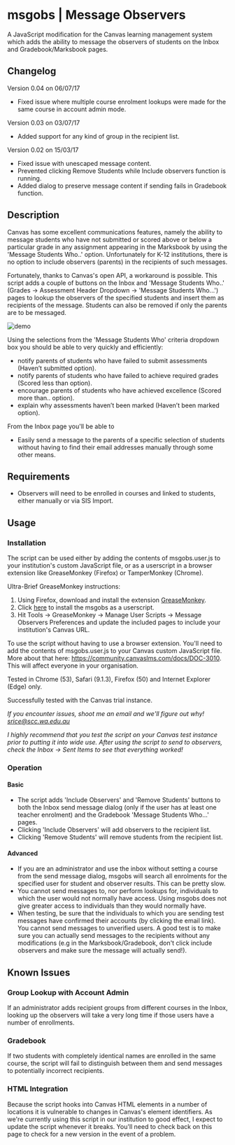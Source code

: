 # msgobs | Message Observers
A JavaScript modification for the Canvas learning management system which adds the ability to message the observers of students on the Inbox and Gradebook/Marksbook pages.

## Changelog

Version 0.04 on 06/07/17
- Fixed issue where multiple course enrolment lookups were made for the same course in account admin mode.

Version 0.03 on 03/07/17
- Added support for any kind of group in the recipient list.

Version 0.02 on 15/03/17
- Fixed issue with unescaped message content.
- Prevented clicking Remove Students while Include observers function is running.
- Added dialog to preserve message content if sending fails in Gradebook function.  

## Description
Canvas has some excellent communications features, namely the ability to message students who have not submitted or scored above or below a particular grade in any assignment appearing in the Marksbook by using the 'Message Students Who..' option. Unfortunately for K-12 institutions, there is no option to include observers (parents) in the recipients of such messages.

Fortunately, thanks to Canvas's open API, a workaround is possible. This script adds a couple of buttons on the Inbox and 'Message Students Who..' (Grades -> Assessment Header Dropdown -> 'Message Students Who...') pages to lookup the observers of the specified students and insert them as recipients of the message. Students can also be removed if only the parents are to be messaged.

![demo](https://cloud.githubusercontent.com/assets/22314386/18670963/c71ac7ac-7f74-11e6-87f4-1b24d749f7a1.gif)

Using the selections from the 'Message Students Who' criteria dropdown box you should be able to very quickly and efficiently:
* notify parents of students who have failed to submit assessments (Haven’t submitted option).
* notify parents of students who have failed to achieve required grades (Scored less than option).
* encourage parents of students who have achieved excellence (Scored more than.. option).
* explain why assessments haven’t been marked (Haven’t been marked option).

From the Inbox page you'll be able to
 * Easily send a message to the parents of a specific selection of students without having to find their email addresses manually through some other means.

## Requirements
* Observers will need to be enrolled in courses and linked to students, either manually or via SIS Import.

## Usage
### Installation
The script can be used either by adding the contents of msgobs.user.js to your institution's custom JavaScript file, or as a userscript in a browser extension like GreaseMonkey (Firefox) or TamperMonkey (Chrome).

Ultra-Brief GreaseMonkey instructions:
  1. Using Firefox, download and install the extension [GreaseMonkey](https://addons.mozilla.org/en-US/firefox/addon/greasemonkey/?src=ss).
  2. Click [here](https://github.com/sdjrice/msgobs/raw/master/msgobs.user.js) to install the msgobs as a userscript.
  3. Hit Tools -> GreaseMonkey -> Manage User Scripts -> Message Observers Preferences and update the included pages to include your institution's Canvas URL.  

To use the script without having to use a browser extension. You'll need to add the contents of msgobs.user.js to your Canvas custom JavaScript file. More about that here: https://community.canvaslms.com/docs/DOC-3010. This will affect everyone in your organisation.

Tested in Chrome (53), Safari (9.1.3), Firefox (50) and Internet Explorer (Edge) only.

Successfully tested with the Canvas trial instance.

*If you encounter issues, shoot me an email and we'll figure out why! srice@scc.wa.edu.au*

*I highly recommend that you test the script on your Canvas test instance prior to putting it into wide use. After using the script to send to observers, check the Inbox -> Sent Items to see that everything worked!*

### Operation
#### Basic
* The script adds 'Include Observers' and 'Remove Students' buttons to both the Inbox
send message dialog (only if the user has at least one teacher enrolment) and the Gradebook 'Message Students Who...' pages.
* Clicking 'Include Observers' will add observers to the recipient list.
* Clicking 'Remove Students' will remove students from the recipient list.

#### Advanced
* If you are an administrator and use the inbox without setting a course from the send message dialog, msgobs will search all enrolments for the specified user for student and observer results. This can be pretty slow.
* You cannot send messages to, nor perform lookups for, individuals to which the user would not normally have access. Using msgobs does not give greater access to individuals than they would normally have.
* When testing, be sure that the individuals to which you are sending test messages have confirmed their accounts (by clicking the email link). You cannot send messages to unverified users. A good test is to make sure you can actually send messages to the recipients without any modifications (e.g in the Marksbook/Gradebook, don't click include observers and make sure the message will actually send!).

## Known Issues
### Group Lookup with Account Admin
If an administrator adds recipient groups from different courses in the Inbox, looking up the observers will take a very long time if those users have a number of enrollments.

### Gradebook
If two students with completely identical names are enrolled in the same course, the script will fail to distinguish between them and send messages to potentially incorrect recipients.

### HTML Integration
Because the script hooks into Canvas HTML elements in a number of locations it is vulnerable to changes in Canvas's element identifiers. As we're currently using this script in our institution to good effect, I expect to update the script whenever it breaks. You'll need to check back on this page to check for a new version in the event of a problem.
